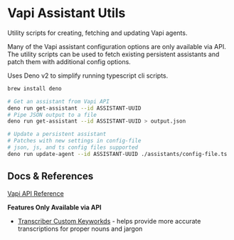 # Vapi Assistant Utils

Utility scripts for creating, fetching and updating Vapi agents.

Many of the Vapi assistant configuration options are only available via API.
The utility scripts can be used to fetch existing persistent assistants
and patch them with additional config options.

Uses Deno v2 to simplify running typescript cli scripts.

```bash
brew install deno

# Get an assistant from Vapi API
deno run get-assistant --id ASSISTANT-UUID
# Pipe JSON output to a file
deno run get-assistant --id ASSISTANT-UUID > output.json

# Update a persistent assistant
# Patches with new settings in config-file
# json, js, and ts config files supported
deno run update-agent --id ASSISTANT-UUID ./assistants/config-file.ts
```

## Docs & References

[Vapi API Reference](https://docs.vapi.ai/api-reference/assistants/get-assistant)

**Features Only Available via API**

- [Transcriber Custom Keyworkds](https://docs.vapi.ai/customization/custom-keywords) - helps provide more accurate transcriptions for proper nouns and jargon
